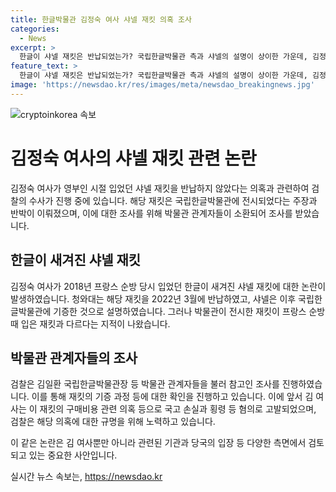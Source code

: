 ```yaml
---
title: 한글박물관 김정숙 여사 샤넬 재킷 의혹 조사
categories:
  - News
excerpt: >
  한글이 샤넬 재킷은 반납되었는가? 국립한글박물관 측과 샤넬의 설명이 상이한 가운데, 김정숙 여사의 미반납 의혹으로 검찰 수사가 진행 중이다. 박물관 관계자들이 오늘 참고인 조사를 받았으며, 이재킷을 통한 국고 손실과 횡령 등 혐의로 고발된 김 여사의 의혹 규명을 위해 검찰이 속도를 내고 있다.
feature_text: >
  한글이 샤넬 재킷은 반납되었는가? 국립한글박물관 측과 샤넬의 설명이 상이한 가운데, 김정숙 여사의 미반납 의혹으로 검찰 수사가 진행 중이다. 박물관 관계자들이 오늘 참고인 조사를 받았으며, 이재킷을 통한 국고 손실과 횡령 등 혐의로 고발된 김 여사의 의혹 규명을 위해 검찰이 속도를 내고 있다.
image: 'https://newsdao.kr/res/images/meta/newsdao_breakingnews.jpg'
---
```


<p><img src="https://newsdao.kr/res/images/meta/newsdao_breakingnews.jpg" alt="cryptoinkorea 속보" /></p>

<h1>김정숙 여사의 샤넬 재킷 관련 논란</h1>

<p>김정숙 여사가 영부인 시절 입었던 샤넬 재킷을 반납하지 않았다는 의혹과 관련하여 검찰의 수사가 진행 중에 있습니다. 해당 재킷은 국립한글박물관에 전시되었다는 주장과 반박이 이뤄졌으며, 이에 대한 조사를 위해 박물관 관계자들이 소환되어 조사를 받았습니다.</p>

<h2>한글이 새겨진 샤넬 재킷</h2>

<p>김정숙 여사가 2018년 프랑스 순방 당시 입었던 한글이 새겨진 샤넬 재킷에 대한 논란이 발생하였습니다. 청와대는 해당 재킷을 2022년 3월에 반납하였고, 샤넬은 이후 국립한글박물관에 기증한 것으로 설명하였습니다. 그러나 박물관이 전시한 재킷이 프랑스 순방 때 입은 재킷과 다르다는 지적이 나왔습니다.</p>

<h2>박물관 관계자들의 조사</h2>

<p>검찰은 김일환 국립한글박물관장 등 박물관 관계자들을 불러 참고인 조사를 진행하였습니다. 이를 통해 재킷의 기증 과정 등에 대한 확인을 진행하고 있습니다. 이에 앞서 김 여사는 이 재킷의 구매비용 관련 의혹 등으로 국고 손실과 횡령 등 혐의로 고발되었으며, 검찰은 해당 의혹에 대한 규명을 위해 노력하고 있습니다.</p>

<p>이 같은 논란은 김 여사뿐만 아니라 관련된 기관과 당국의 입장 등 다양한 측면에서 검토되고 있는 중요한 사안입니다.</p>
실시간 뉴스 속보는, <a href="https://newsdao.kr" rel="dofollow">https://newsdao.kr</a>


